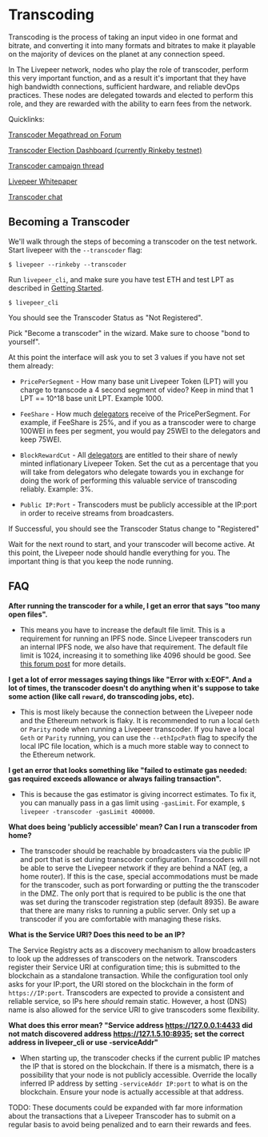 # Transcoding

Transcoding is the process of taking an input video in one format and
bitrate, and converting it into many formats and bitrates to make it
playable on the majority of devices on the planet at any connection
speed.

In The Livepeer network, nodes who play the role of transcoder,
perform this very important function, and as a result it's important
that they have high bandwidth connections, sufficient hardware, and
reliable devOps practices. These nodes are delegated towards and
elected to perform this role, and they are rewarded with the ability
to earn fees from the network.

Quicklinks:

[Transcoder Megathread on Forum](https://forum.livepeer.org/t/transcoder-megathread-start-here-to-learn-about-playing-the-role-of-transcoder-on-livepeer/190)

[Transcoder Election Dashboard (currently Rinkeby testnet)](https://explorer.livepeer.org/transcoders)

[Transcoder campaign thread](https://forum.livepeer.org/c/transcoders/transcoder-campaign)

[Livepeer Whitepaper](https://github.com/livepeer/wiki/blob/master/WHITEPAPER.md)

[Transcoder chat](https://discord.gg/cBfD23u)


## Becoming a Transcoder

We'll walk through the steps of becoming a transcoder on the test
network. Start livepeer with the `--transcoder` flag:

```
$ livepeer --rinkeby --transcoder
```

Run `livepeer_cli`, and make sure you have test ETH and test LPT as
described in [Getting Started](getting_started.html). 

```
$ livepeer_cli
```

You should see the Transcoder Status as "Not Registered".

Pick "Become a transcoder" in the wizard. Make sure to choose "bond to
yourself".

At this point the interface will ask you to set 3 values if you have
not set them already:

* `PricePerSegment` - How many base unit Livepeer Token (LPT) will you
  charge to transcode a 4 second segment of video? Keep in mind that 1 LPT ==
  10^18 base unit LPT. Example 1000.

* `FeeShare` - How much [delegators](bonding_and_delegation.html) receive of the PricePerSegment. For example, if FeeShare is 25%, and if you as a transcoder were to charge 100WEI in fees per segment, you would pay 25WEI to the delegators and keep 75WEI.

* `BlockRewardCut` - All [delegators](bonding_and_delegation.html) are
  entitled to their share of newly minted inflationary Livepeer
  Token. Set the cut as a percentage that you will take from
  delegators who delegate towards you in exchange for doing the work
  of performing this valuable service of transcoding
  reliably. Example: 3%.
  
* `Public IP:Port` - Transcoders must be publicly accessible at the IP:port
   in order to receive streams from broadcasters.

If Successful, you should see the Transcoder Status change to "Registered"

Wait for the next round to start, and your transcoder will become
active. At this point, the Livepeer node should handle everything for
you. The important thing is that you keep the node running.

## FAQ
**After running the transcoder for a while, I get an error that says "too many open files".**

- This means you have to increase the default file limit. This is a requirement for running an IPFS node. Since Livepeer transcoders run an internal IPFS node, we also have that requirement. The default file limit is 1024, increasing it to something like 4096 should be good. See [this forum post](https://forum.livepeer.org/t/increase-file-limit-as-a-transcoder/170) for more details.

**I get a lot of error messages saying things like "Error with x:EOF".  And a lot of times, the transcoder doesn't do anything when it's suppose to take some action (like call `reward`, do transcoding jobs, etc).**

- This is most likely because the connection between the Livepeer node and the Ethereum network is flaky.  It is recommended to run a local `Geth` or `Parity` node when running a Livepeer transcoder.  If you have a local `Geth` or `Parity` running, you can use the `--ethIpcPath` flag to specify the local IPC file location, which is a much more stable way to connect to the Ethereum network.

**I get an error that looks something like "failed to estimate gas needed: gas required exceeds allowance or always failing transaction".**

- This is because the gas estimator is giving incorrect estimates.  To fix it, you can manually pass in a gas limit using `-gasLimit`.  For example, `$ livepeer -transcoder -gasLimit 400000`.

**What does being 'publicly accessible' mean? Can I run a transcoder from home?**

- The transcoder should be reachable by broadcasters via the public IP and port that is set during transcoder configuration. Transcoders will not be able to serve the Livepeer network if they are behind a NAT (eg, a home router). If this is the case, special accommodations must be made for the transcoder, such as port forwarding or putting the the transcoder in the DMZ. The only port that is required to be public is the one that was set during the transcoder registration step (default 8935). Be aware that there are many risks to running a public server. Only set up a transcoder if you are comfortable with managing these risks.

**What is the Service URI? Does this need to be an IP?**

The Service Registry acts as a discovery mechanism to allow broadcasters to look up the addresses of transcoders on the network. Transcoders register their Service URI at configuration time; this is submitted to the blockchain as a standalone transaction. While the configuration tool only asks for your IP:port, the URI stored on the blockchain in the form of `https://IP:port`. Transcoders are expected to provide a consistent and reliable service, so IPs here *should* remain static. However, a host (DNS) name is also allowed for the service URI to give transcoders some flexibility.

**What does this error mean? "Service address https://127.0.0.1:4433 did not match discovered address https://127.1.5.10:8935; set the correct address in livepeer_cli or use -serviceAddr"**

- When starting up, the transcoder checks if the current public IP matches the IP that is stored on the blockchain. If there is a mismatch, there is a possibility that your node is not publicly accessible. Override the locally inferred IP address by setting `-serviceAddr IP:port` to what is on the blockchain. Ensure your node is actually accessible at that address.

TODO: These documents could be expanded with far more information
about the transactions that a Livepeer Transcoder has to submit on a
regular basis to avoid being penalized and to earn their rewards and fees.
